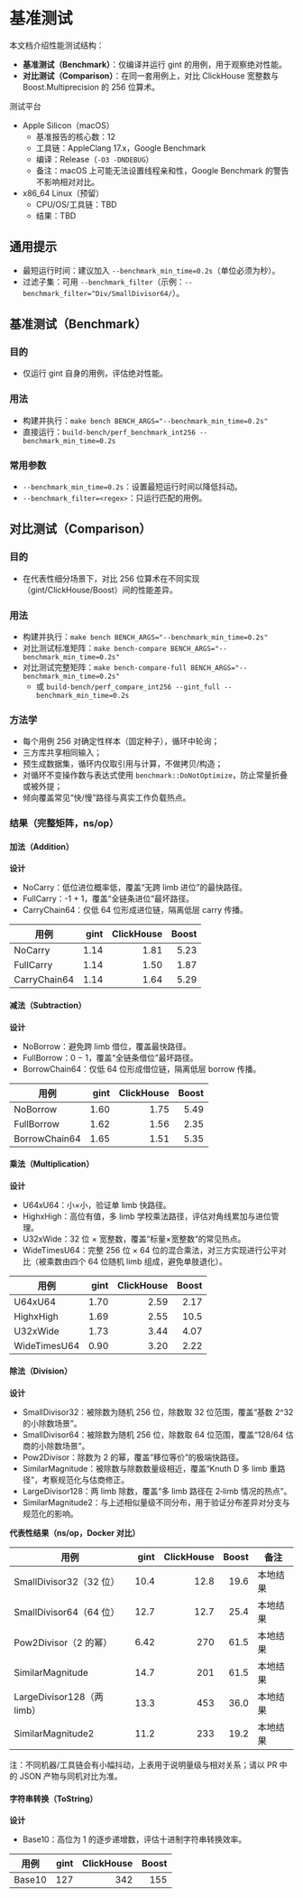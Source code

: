 # 基准测试

本文档介绍性能测试结构：
- **基准测试（Benchmark）**：仅编译并运行 gint 的用例，用于观察绝对性能。
- **对比测试（Comparison）**：在同一套用例上，对比 ClickHouse 宽整数与 Boost.Multiprecision 的 256 位算术。

测试平台
- Apple Silicon（macOS）
  - 基准报告的核心数：12
  - 工具链：AppleClang 17.x，Google Benchmark
  - 编译：Release（`-O3 -DNDEBUG`）
  - 备注：macOS 上可能无法设置线程亲和性，Google Benchmark 的警告不影响相对对比。
- x86_64 Linux（预留）
  - CPU/OS/工具链：TBD
  - 结果：TBD

## 通用提示
- 最短运行时间：建议加入 `--benchmark_min_time=0.2s`（单位必须为秒）。
- 过滤子集：可用 `--benchmark_filter`（示例：`--benchmark_filter=^Div/SmallDivisor64/`）。

## 基准测试（Benchmark）

### 目的
- 仅运行 gint 自身的用例，评估绝对性能。

### 用法
- 构建并执行：`make bench BENCH_ARGS="--benchmark_min_time=0.2s"`
- 直接运行：`build-bench/perf_benchmark_int256 --benchmark_min_time=0.2s`

### 常用参数
- `--benchmark_min_time=0.2s`：设置最短运行时间以降低抖动。
- `--benchmark_filter=<regex>`：只运行匹配的用例。

## 对比测试（Comparison）

### 目的
- 在代表性细分场景下，对比 256 位算术在不同实现（gint/ClickHouse/Boost）间的性能差异。

### 用法
- 构建并执行：`make bench BENCH_ARGS="--benchmark_min_time=0.2s"`
- 对比测试标准矩阵：`make bench-compare BENCH_ARGS="--benchmark_min_time=0.2s"`
- 对比测试完整矩阵：`make bench-compare-full BENCH_ARGS="--benchmark_min_time=0.2s"`
  - 或 `build-bench/perf_compare_int256 --gint_full --benchmark_min_time=0.2s`

### 方法学
- 每个用例 256 对确定性样本（固定种子），循环中轮询；
- 三方库共享相同输入；
- 预生成数据集，循环内仅取引用与计算，不做拷贝/构造；
- 对循环不变操作数与表达式使用 `benchmark::DoNotOptimize`，防止常量折叠或被外提；
- 倾向覆盖常见“快/慢”路径与真实工作负载热点。

### 结果（完整矩阵，ns/op）

#### 加法（Addition）

**设计**
- NoCarry：低位进位概率低，覆盖“无跨 limb 进位”的最快路径。
- FullCarry：-1 + 1，覆盖“全链条进位”最坏路径。
- CarryChain64：仅低 64 位形成进位链，隔离低层 carry 传播。

| 用例            | gint | ClickHouse | Boost |
| --------------- | ---: | ---------: | ----: |
| NoCarry         | 1.14 |       1.81 |  5.23 |
| FullCarry       | 1.14 |       1.50 |  1.87 |
| CarryChain64    | 1.14 |       1.64 |  5.29 |

#### 减法（Subtraction）

**设计**
- NoBorrow：避免跨 limb 借位，覆盖最快路径。
- FullBorrow：0 − 1，覆盖“全链条借位”最坏路径。
- BorrowChain64：仅低 64 位形成借位链，隔离低层 borrow 传播。

| 用例            | gint | ClickHouse | Boost |
| --------------- | ---: | ---------: | ----: |
| NoBorrow        | 1.60 |       1.75 |  5.49 |
| FullBorrow      | 1.62 |       1.56 |  2.35 |
| BorrowChain64   | 1.65 |       1.51 |  5.35 |

#### 乘法（Multiplication）

**设计**
- U64xU64：小×小，验证单 limb 快路径。
- HighxHigh：高位有值，多 limb 学校乘法路径，评估对角线累加与进位管理。
- U32xWide：32 位 × 宽整数，覆盖“标量×宽整数”的常见热点。
- WideTimesU64：完整 256 位 × 64 位的混合乘法，对三方实现进行公平对比（被乘数由四个 64 位随机 limb 组成，避免单肢退化）。

| 用例        | gint | ClickHouse | Boost |
| ----------- | ---: | ---------: | ----: |
| U64xU64     | 1.70 |       2.59 |  2.17 |
| HighxHigh   | 1.69 |       2.55 | 10.5  |
| U32xWide    | 1.73 |       3.44 |  4.07 |
| WideTimesU64| 0.90 |       3.20 |  2.22 |

#### 除法（Division）

**设计**
- SmallDivisor32：被除数为随机 256 位，除数取 32 位范围，覆盖“基数 2^32 的小除数场景”。
- SmallDivisor64：被除数为随机 256 位，除数取 64 位范围，覆盖“128/64 估商的小除数场景”。
- Pow2Divisor：除数为 2 的幂，覆盖“移位等价”的极端快路径。
- SimilarMagnitude：被除数与除数数量级相近，覆盖“Knuth D 多 limb 重路径”，考察规范化与估商修正。
- LargeDivisor128：两 limb 除数，覆盖“多 limb 路径在 2‑limb 情况的热点”。
- SimilarMagnitude2：与上述相似量级不同分布，用于验证分布差异对分支与规范化的影响。

**代表性结果（ns/op，Docker 对比）**

| 用例                       | gint | ClickHouse | Boost | 备注 |
| -------------------------- | ---: | ---------: | ----: | ---- |
| SmallDivisor32（32 位）    | 10.4 |       12.8 |  19.6 | 本地结果 |
| SmallDivisor64（64 位）    | 12.7 |       12.7 |  25.4 | 本地结果 |
| Pow2Divisor（2 的幂）      | 6.42 |        270 |  61.5 | 本地结果 |
| SimilarMagnitude           | 14.7 |        201 |  61.5 | 本地结果 |
| LargeDivisor128（两 limb） | 13.3 |        453 |  36.0 | 本地结果 |
| SimilarMagnitude2          | 11.2 |        233 |  19.2 | 本地结果 |

注：不同机器/工具链会有小幅抖动，上表用于说明量级与相对关系；请以 PR 中的 JSON 产物与同机对比为准。

#### 字符串转换（ToString）

**设计**
- Base10：高位为 1 的逐步递增数，评估十进制字符串转换效率。

| 用例    | gint | ClickHouse | Boost |
| ------- | ---: | ---------: | ----: |
| Base10  | 127  |       342  |   155 |
